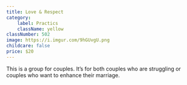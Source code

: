 ```yaml
---
title: Love & Respect
category:
    label: Practics
    className: yellow
classNumber: 502
image: https://i.imgur.com/9hGUvgU.png
childcare: false
price: $20
---
```


This is a group for couples. It’s for both couples who are struggling or couples who want to enhance their marriage.
